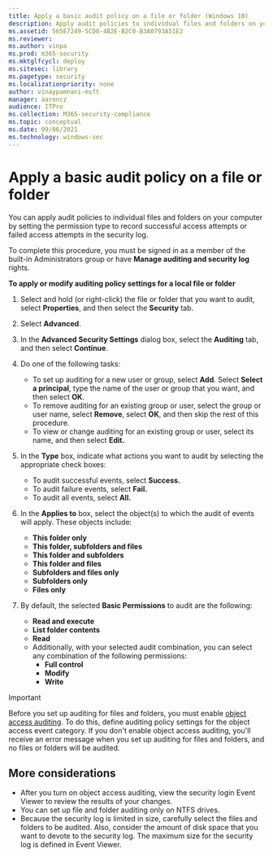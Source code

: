 ```yaml
---
title: Apply a basic audit policy on a file or folder (Windows 10)
description: Apply audit policies to individual files and folders on your computer by setting the permission type to record access attempts in the security log.
ms.assetid: 565E7249-5CD0-4B2E-B2C0-B3A0793A51E2
ms.reviewer: 
ms.author: vinpa
ms.prod: m365-security
ms.mktglfcycl: deploy
ms.sitesec: library
ms.pagetype: security
ms.localizationpriority: none
author: vinaypamnani-msft
manager: aaroncz
audience: ITPro
ms.collection: M365-security-compliance
ms.topic: conceptual
ms.date: 09/06/2021
ms.technology: windows-sec
---
```


# Apply a basic audit policy on a file or folder

You can apply audit policies to individual files and folders on your computer by setting the permission type to record successful access attempts or failed access attempts in the security log.

To complete this procedure, you must be signed in as a member of the built-in Administrators group or have **Manage auditing and security log** rights.

**To apply or modify auditing policy settings for a local file or folder**

1.  Select and hold (or right-click) the file or folder that you want to audit, select **Properties**, and then select the **Security** tab.
2.  Select **Advanced**.
3.  In the **Advanced Security Settings** dialog box, select the **Auditing** tab, and then select **Continue**.
4.  Do one of the following tasks:
    -   To set up auditing for a new user or group, select **Add**. Select **Select a principal**, type the name of the user or group that you want, and then select **OK**.
    -   To remove auditing for an existing group or user, select the group or user name, select **Remove**, select **OK**, and then skip the rest of this procedure.
    -   To view or change auditing for an existing group or user, select its name, and then select **Edit.**
5.  In the **Type** box, indicate what actions you want to audit by selecting the appropriate check boxes:
    -   To audit successful events, select **Success.**
    -   To audit failure events, select **Fail.**
    -   To audit all events, select **All.**

 

6.  In the **Applies to** box, select the object(s) to which the audit of events will apply. These objects include:
 
    -   **This folder only**
    -   **This folder, subfolders and files**
    -   **This folder and subfolders**
    -   **This folder and files**
    -   **Subfolders and files only**
    -   **Subfolders only** 
    -   **Files only**
 
7.  By default, the selected **Basic Permissions** to audit are the following:
    -   **Read and execute**
    -   **List folder contents**
    -   **Read**
    -   Additionally, with your selected audit combination, you can select any combination of the following permissions:
          - **Full control**
          - **Modify**
          - **Write**
    
> [!IMPORTANT]    
> Before you set up auditing for files and folders, you must enable [object access auditing](basic-audit-object-access.md). To do this, define auditing policy settings for the object access event category. If you don't enable object access auditing, you'll receive an error message when you set up auditing for files and folders, and no files or folders will be audited.
 
## More considerations

-   After you turn on object access auditing, view the security login Event Viewer to review the results of your changes.
-   You can set up file and folder auditing only on NTFS drives.
-   Because the security log is limited in size, carefully select the files and folders to be audited. Also, consider the amount of disk space that you want to devote to the security log. The maximum size for the security log is defined in Event Viewer.
 
 
